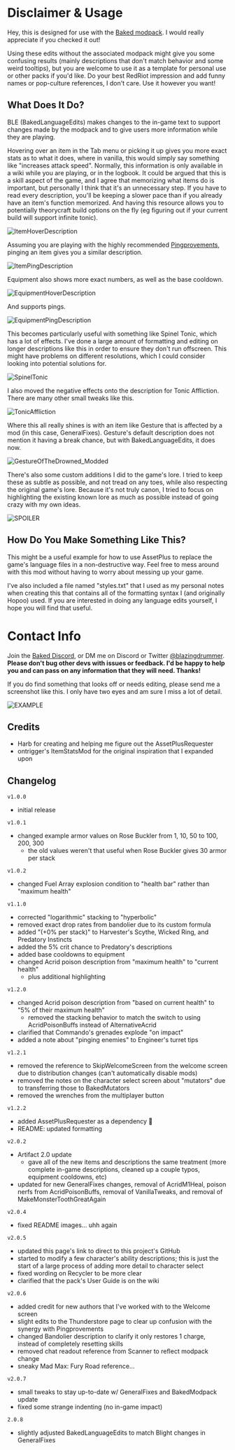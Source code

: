 # Disclaimer & Usage
Hey, this is designed for use with the [Baked modpack](https://thunderstore.io/package/blazingdrummer/BakedModpack/). I would really appreciate if you checked it out!

Using these edits without the associated modpack might give you some confusing results (mainly descriptions that don't match behavior and some weird tooltips), but you are welcome to use it as a template for personal use or other packs if you'd like. Do your best RedRiot impression and add funny names or pop-culture references, I don't care. Use it however you want!

## What Does It Do?
BLE (BakedLanguageEdits) makes changes to the in-game text to support changes made by the modpack and to give users more information while they are playing.

Hovering over an item in the Tab menu or picking it up gives you more exact stats as to what it does, where in vanilla, this would simply say something like "increases attack speed". Normally, this information is only available in a wiki while you are playing, or in the logbook. It could be argued that this is a skill aspect of the game, and I agree that memorizing what items do is important, but personally I think that it's an unnecessary step. If you have to read every description, you'll be keeping a slower pace than if you already have an item's function memorized. And having this resource allows you to potentially theorycraft build options on the fly (eg figuring out if your current build will support infinite tonic).

![ItemHoverDescription](https://raw.githubusercontent.com/blazingdrummer/BakedLanguageEdits/master/images/ItemHoverDescription.png)

Assuming you are playing with the highly recommended [Pingprovements](https://thunderstore.io/package/pixeldesu/Pingprovements/), pinging an item gives you a similar description.

![ItemPingDescription](https://raw.githubusercontent.com/blazingdrummer/BakedLanguageEdits/master/images/ItemPingDescription.png)

Equipment also shows more exact numbers, as well as the base cooldown.

![EquipmentHoverDescription](https://raw.githubusercontent.com/blazingdrummer/BakedLanguageEdits/master/images/EquipmentHoverDescription.png)

And supports pings.

![EquipmentPingDescription](https://raw.githubusercontent.com/blazingdrummer/BakedLanguageEdits/master/images/EquipmentPingDescription.png)

This becomes particularly useful with something like Spinel Tonic, which has a lot of effects. I've done a large amount of formatting and editing on longer descriptions like this in order to ensure they don't run offscreen. This might have problems on different resolutions, which I could consider looking into potential solutions for.

![SpinelTonic](https://raw.githubusercontent.com/blazingdrummer/BakedLanguageEdits/master/images/SpinelTonic.png)

I also moved the negative effects onto the description for Tonic Affliction. There are many other small tweaks like this.

![TonicAffliction](https://raw.githubusercontent.com/blazingdrummer/BakedLanguageEdits/master/images/TonicAffliction.png)

Where this all really shines is with an item like Gesture that is affected by a mod (in this case, GeneralFixes). Gesture's default description does not mention it having a break chance, but with BakedLanguageEdits, it does now.

![GestureOfTheDrowned_Modded](https://raw.githubusercontent.com/blazingdrummer/BakedLanguageEdits/master/images/GestureOfTheDrowned_Modded.png)

There's also some custom additions I did to the game's lore. I tried to keep these as subtle as possible, and not tread on any toes, while also respecting the original game's lore. Because it's not truly canon, I tried to focus on highlighting the existing known lore as much as possible instead of going crazy with my own ideas.

![SPOILER](https://raw.githubusercontent.com/blazingdrummer/BakedLanguageEdits/master/images/SPOILER.png)

## How Do You Make Something Like This?
This might be a useful example for how to use AssetPlus to replace the game's language files in a non-destructive way. Feel free to mess around with this mod without having to worry about messing up your game.

I've also included a file named "styles.txt" that I used as my personal notes when creating this that contains all of the formatting syntax I (and originally Hopoo) used. If you are interested in doing any language edits yourself, I hope you will find that useful.

# Contact Info
Join the [Baked Discord](https://discord.gg/CYYJdrz), or DM me on Discord or Twitter [@blazingdrummer](https://twitter.com/blazingdrummer).
**Please don't bug other devs with issues or feedback. I'd be happy to help you and can pass on any information that they will need. Thanks!**

If you do find something that looks off or needs editing, please send me a screenshot like this. I only have two eyes and am sure I miss a lot of detail.

![EXAMPLE](https://raw.githubusercontent.com/blazingdrummer/BakedLanguageEdits/master/images/EXAMPLE.png)

## Credits
  - Harb for creating and helping me figure out the AssetPlusRequester
  - ontrigger's ItemStatsMod for the original inspiration that I expanded upon

## Changelog
`v1.0.0`

  - initial release

`v1.0.1`

  - changed example armor values on Rose Buckler from 1, 10, 50 to 100, 200, 300
    - the old values weren't that useful when Rose Buckler gives 30 armor per stack

`v1.0.2`

  - changed Fuel Array explosion condition to "health bar" rather than "maximum health"

`v1.1.0`

  - corrected "logarithmic" stacking to "hyperbolic"
  - removed exact drop rates from bandolier due to its custom formula
  - added "(+0% per stack)" to Harvester's Scythe, Wicked Ring, and Predatory Instincts
  - added the 5% crit chance to Predatory's descriptions
  - added base cooldowns to equipment
  - changed Acrid poison description from "maximum health" to "current health"
    - plus additional highlighting

`v1.2.0`

  - changed Acrid poison description from "based on current health" to "5% of their maximum health"
    - removed the stacking behavior to match the switch to using AcridPoisonBuffs instead of AlternativeAcrid
  - clarified that Commando's grenades explode "on impact"
  - added a note about "pinging enemies" to Engineer's turret tips

`v1.2.1`

  - removed the reference to SkipWelcomeScreen from the welcome screen due to distribution changes (can't automatically disable mods)
  - removed the notes on the character select screen about "mutators" due to transferring those to BakedMutators
  - removed the wrenches from the multiplayer button

`v1.2.2`

  - added AssetPlusRequester as a dependency :facepalm:
  - README: updated formatting

`v2.0.2`

  - Artifact 2.0 update
    - gave all of the new items and descriptions the same treatment (more complete in-game descriptions, cleaned up a couple typos, equipment cooldowns, etc)
  - updated for new GeneralFixes changes, removal of AcridM1Heal, poison nerfs from AcridPoisonBuffs, removal of VanillaTweaks, and removal of MakeMonsterToothGreatAgain

`v2.0.4`

  - fixed README images... uhh again

`v2.0.5`

  - updated this page's link to direct to this project's GitHub
  - started to modify a few character's ability descriptions; this is just the start of a large process of adding more detail to character select
  - fixed wording on Recycler to be more clear
  - clarified that the pack's User Guide is on the wiki

`v2.0.6`

  - added credit for new authors that I've worked with to the Welcome screen
  - slight edits to the Thunderstore page to clear up confusion with the synergy with Pingprovements
  - changed Bandolier description to clarify it only restores 1 charge, instead of completely resetting skills
  - removed chat readout reference from Scanner to reflect modpack change
  - sneaky Mad Max: Fury Road reference...

`v2.0.7`

  - small tweaks to stay up-to-date w/ GeneralFixes and BakedModpack update
  - fixed some strange indenting (no in-game impact)

`2.0.8`

  - slightly adjusted BakedLanguageEdits to match Blight changes in GeneralFixes
